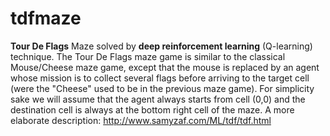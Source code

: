 # tdfmaze
**Tour De Flags** Maze solved by **deep reinforcement learning** (Q-learning) technique.
The Tour De Flags maze game is similar to the classical Mouse/Cheese maze game, except that the mouse is replaced by an agent whose mission is to collect several flags before arriving to the target cell (were the "Cheese" used to be in the previous maze game). For simplicity sake we will assume that the agent always starts from cell (0,0) and the destination cell is always at the bottom right cell of the maze.
A more elaborate description: http://www.samyzaf.com/ML/tdf/tdf.html
